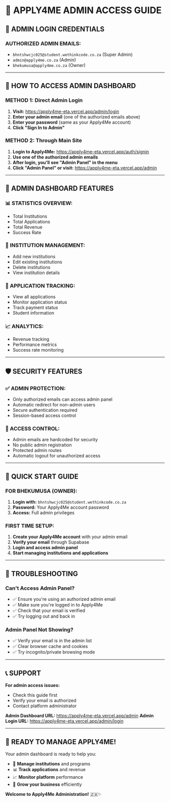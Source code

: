 # 🔐 APPLY4ME ADMIN ACCESS GUIDE

## 🎯 ADMIN LOGIN CREDENTIALS

### **AUTHORIZED ADMIN EMAILS:**
- `bhntshwcjc025@student.wethinkcode.co.za` (Super Admin)
- `admin@apply4me.co.za` (Admin)
- `bhekumusa@apply4me.co.za` (Owner)

---

## 🚀 HOW TO ACCESS ADMIN DASHBOARD

### **METHOD 1: Direct Admin Login**
1. **Visit:** https://apply4me-eta.vercel.app/admin/login
2. **Enter your admin email** (one of the authorized emails above)
3. **Enter your password** (same as your Apply4Me account)
4. **Click "Sign In to Admin"**

### **METHOD 2: Through Main Site**
1. **Login to Apply4Me:** https://apply4me-eta.vercel.app/auth/signin
2. **Use one of the authorized admin emails**
3. **After login, you'll see "Admin Panel" in the menu**
4. **Click "Admin Panel" or visit:** https://apply4me-eta.vercel.app/admin

---

## 🔧 ADMIN DASHBOARD FEATURES

### **📊 STATISTICS OVERVIEW:**
- Total Institutions
- Total Applications  
- Total Revenue
- Success Rate

### **🏫 INSTITUTION MANAGEMENT:**
- Add new institutions
- Edit existing institutions
- Delete institutions
- View institution details

### **📝 APPLICATION TRACKING:**
- View all applications
- Monitor application status
- Track payment status
- Student information

### **📈 ANALYTICS:**
- Revenue tracking
- Performance metrics
- Success rate monitoring

---

## 🛡️ SECURITY FEATURES

### **✅ ADMIN PROTECTION:**
- Only authorized emails can access admin panel
- Automatic redirect for non-admin users
- Secure authentication required
- Session-based access control

### **🔐 ACCESS CONTROL:**
- Admin emails are hardcoded for security
- No public admin registration
- Protected admin routes
- Automatic logout for unauthorized access

---

## 🎯 QUICK START GUIDE

### **FOR BHEKUMUSA (OWNER):**
1. **Login with:** `bhntshwcjc025@student.wethinkcode.co.za`
2. **Password:** Your Apply4Me account password
3. **Access:** Full admin privileges

### **FIRST TIME SETUP:**
1. **Create your Apply4Me account** with your admin email
2. **Verify your email** through Supabase
3. **Login and access admin panel**
4. **Start managing institutions and applications**

---

## 🚨 TROUBLESHOOTING

### **Can't Access Admin Panel?**
- ✅ Ensure you're using an authorized admin email
- ✅ Make sure you're logged in to Apply4Me
- ✅ Check that your email is verified
- ✅ Try logging out and back in

### **Admin Panel Not Showing?**
- ✅ Verify your email is in the admin list
- ✅ Clear browser cache and cookies
- ✅ Try incognito/private browsing mode

---

## 📞 SUPPORT

**For admin access issues:**
- Check this guide first
- Verify your email is authorized
- Contact platform administrator

**Admin Dashboard URL:** https://apply4me-eta.vercel.app/admin
**Admin Login URL:** https://apply4me-eta.vercel.app/admin/login

---

## 🎉 READY TO MANAGE APPLY4ME!

Your admin dashboard is ready to help you:
- 🏫 **Manage institutions** and programs
- 📊 **Track applications** and revenue  
- 📈 **Monitor platform** performance
- 🎯 **Grow your business** efficiently

**Welcome to Apply4Me Administration!** 🇿🇦✨
